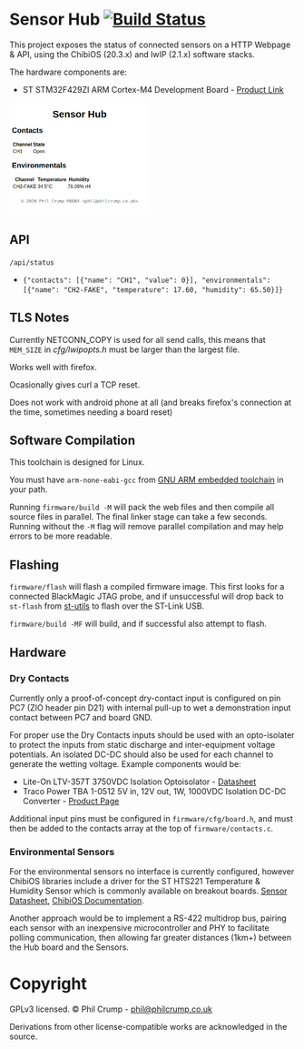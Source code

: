 # Sensor Hub [![Build Status](https://travis-ci.org/philcrump/stm32-sensor-hub.svg?branch=master)](https://travis-ci.org/philcrump/stm32-sensor-hub)

This project exposes the status of connected sensors on a HTTP Webpage & API, using the ChibiOS (20.3.x) and lwIP (2.1.x) software stacks.

The hardware components are:

* ST STM32F429ZI ARM Cortex-M4 Development Board - [Product Link](https://www.st.com/en/evaluation-tools/nucleo-f429zi.html)

<p float="center">
  <img src="/images/web-screenshot.png" width="49%" />
</p>

## API

`/api/status`
* `{"contacts": [{"name": "CH1", "value": 0}], "environmentals": [{"name": "CH2-FAKE", "temperature": 17.60, "humidity": 65.50}]}`

## TLS Notes

Currently NETCONN_COPY is used for all send calls, this means that `MEM_SIZE` in *cfg/lwipopts.h* must be larger than the largest file.

Works well with firefox.

Ocasionally gives curl a TCP reset.

Does not work with android phone at all (and breaks firefox's connection at the time, sometimes needing a board reset)

## Software Compilation

This toolchain is designed for Linux.

You must have `arm-none-eabi-gcc` from [GNU ARM embedded toolchain](https://developer.arm.com/tools-and-software/open-source-software/developer-tools/gnu-toolchain/gnu-rm/downloads) in your path.

Running `firmware/build -M` will pack the web files and then compile all source files in parallel. The final linker stage can take a few seconds. Running without the `-M` flag will remove parallel compilation and may help errors to be more readable.

## Flashing

`firmware/flash` will flash a compiled firmware image. This first looks for a connected BlackMagic JTAG probe, and if unsuccessful will drop back to `st-flash` from [st-utils](https://github.com/stlink-org/stlink) to flash over the ST-Link USB.

`firmware/build -MF` will build, and if successful also attempt to flash.

## Hardware

### Dry Contacts

Currently only a proof-of-concept dry-contact input is configured on pin PC7 (ZIO header pin D21) with internal pull-up to wet a demonstration input contact between PC7 and board GND.

For proper use the Dry Contacts inputs should be used with an opto-isolater to protect the inputs from static discharge and inter-equipment voltage potentials. An isolated DC-DC should also be used for each channel to generate the wetting voltage. Example components would be:

* Lite-On LTV-357T 3750VDC Isolation Optoisolator - [Datasheet](https://optoelectronics.liteon.com/upload/download/DS70-2001-012/LTV-357T%20series%20201606.pdf)
* Traco Power TBA 1-0512 5V in, 12V out, 1W, 1000VDC Isolation DC-DC Converter - [Product Page](https://www.tracopower.com/int/model/tba-1-0512)

Additional input pins must be configured in `firmware/cfg/board.h`, and must then be added to the contacts array at the top of `firmware/contacts.c`.

### Environmental Sensors

For the environmental sensors no interface is currently configured, however ChibiOS libraries include a driver for the ST HTS221 Temperature & Humidity Sensor which is commonly available on breakout boards. [Sensor Datasheet](https://www.st.com/resource/en/datasheet/hts221.pdf), [ChibiOS Documentation](http://chibiforge.org/doc/20.3/ex/group___h_t_s221.html).

Another approach would be to implement a RS-422 multidrop bus, pairing each sensor with an inexpensive microcontroller and PHY to facilitate polling communication, then allowing far greater distances (1km+) between the Hub board and the Sensors.

# Copyright

GPLv3 licensed. © Phil Crump - phil@philcrump.co.uk

Derivations from other license-compatible works are acknowledged in the source.